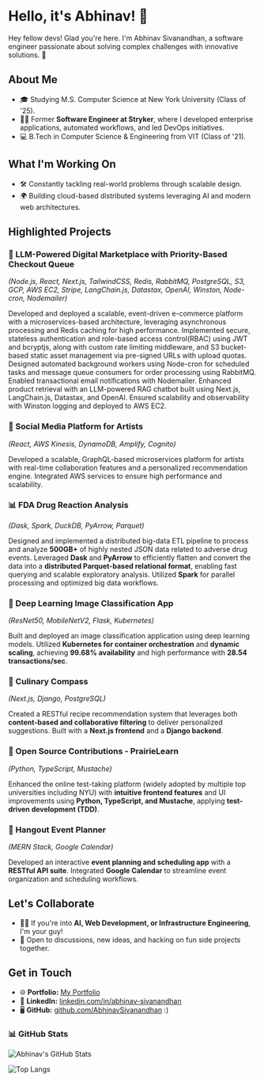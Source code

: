 # Hello, it's Abhinav! 👋

Hey fellow devs! Glad you're here. I'm Abhinav Sivanandhan, a software engineer passionate about solving complex challenges with innovative solutions. 🚀

## About Me

- 🎓 Studying M.S. Computer Science at New York University (Class of '25).  
- 🧑‍💻 Former **Software Engineer at Stryker**, where I developed enterprise applications, automated workflows, and led DevOps initiatives.  
- 💻 B.Tech in Computer Science & Engineering from VIT (Class of '21).  

## What I'm Working On

- 🛠️ Constantly tackling real-world problems through scalable design.  
- 🌍 Building cloud-based distributed systems leveraging AI and modern web architectures.  

## Highlighted Projects

### 🛒 LLM-Powered Digital Marketplace with Priority-Based Checkout Queue  
*(Node.js, React, Next.js, TailwindCSS, Redis, RabbitMQ, PostgreSQL, S3, GCP, AWS EC2, Stripe, LangChain.js, Datastax, OpenAI, Winston, Node-cron, Nodemailer)*  

Developed and deployed a scalable, event-driven e-commerce platform with a microservices-based architecture, leveraging asynchronous processing and Redis caching for high performance. Implemented secure, stateless authentication and role-based access control(RBAC) using JWT and bcryptjs, along with custom rate limiting middleware, and S3 bucket-based static asset management via pre-signed URLs with upload quotas. Designed automated background workers using Node-cron for scheduled tasks and message queue consumers for order processing using RabbitMQ. Enabled transactional email notifications with Nodemailer. Enhanced product retrieval with an LLM-powered RAG chatbot built using Next.js, LangChain.js, Datastax, and OpenAI. Ensured scalability and observability with Winston logging and deployed to AWS EC2.  

### 🎨 Social Media Platform for Artists  
*(React, AWS Kinesis, DynamoDB, Amplify, Cognito)*  

Developed a scalable, GraphQL-based microservices platform for artists with real-time collaboration features and a personalized recommendation engine. Integrated AWS services to ensure high performance and scalability.  

### 📊 FDA Drug Reaction Analysis  
*(Dask, Spark, DuckDB, PyArrow, Parquet)*  

Designed and implemented a distributed big-data ETL pipeline to process and analyze **500GB+** of highly nested JSON data related to adverse drug events. Leveraged **Dask** and **PyArrow** to efficiently flatten and convert the data into a **distributed Parquet-based relational format**, enabling fast querying and scalable exploratory analysis. Utilized **Spark** for parallel processing and optimized big data workflows.  

### 📸 Deep Learning Image Classification App  
*(ResNet50, MobileNetV2, Flask, Kubernetes)*  

Built and deployed an image classification application using deep learning models. Utilized **Kubernetes for container orchestration** and **dynamic scaling**, achieving **99.68% availability** and high performance with **28.54 transactions/sec**.  

### 🍕 Culinary Compass  
*(Next.js, Django, PostgreSQL)*  

Created a RESTful recipe recommendation system that leverages both **content-based and collaborative filtering** to deliver personalized suggestions. Built with a **Next.js frontend** and a **Django backend**.  

### 🌱 Open Source Contributions - PrairieLearn  
*(Python, TypeScript, Mustache)*  

Enhanced the online test-taking platform (widely adopted by multiple top universities including NYU) with **intuitive frontend features** and UI improvements using **Python, TypeScript, and Mustache**, applying **test-driven development (TDD)**.  

### 🤝 Hangout Event Planner  
*(MERN Stack, Google Calendar)*  

Developed an interactive **event planning and scheduling app** with a **RESTful API suite**. Integrated **Google Calendar** to streamline event organization and scheduling workflows.  

## Let's Collaborate

- 👯‍♂️ If you're into **AI, Web Development, or Infrastructure Engineering**, I'm your guy!  
- 🤝 Open to discussions, new ideas, and hacking on fun side projects together.  

## Get in Touch

- 🌐 **Portfolio:** [My Portfolio](https://shorturl.at/Aqz9k)  
- 💼 **LinkedIn:** [linkedin.com/in/abhinav-sivanandhan](https://www.linkedin.com/in/abhinav-sivanandhan/)  
- 🖥️ **GitHub:** [github.com/AbhinavSivanandhan](https://github.com/AbhinavSivanandhan) :)

### 📊 GitHub Stats

![Abhinav's GitHub Stats](https://github-readme-stats.vercel.app/api?username=AbhinavSivanandhan&show_icons=true&theme=tokyonight&count_private=true)

![Top Langs](https://github-readme-stats.vercel.app/api/top-langs/?username=AbhinavSivanandhan&layout=compact&theme=tokyonight)
